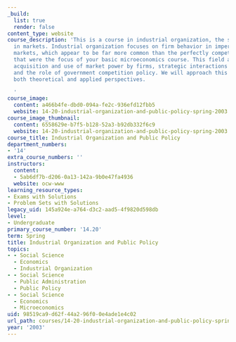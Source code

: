 ```yaml
---
_build:
  list: true
  render: false
content_type: website
course_description: 'This is a course in industrial organization, the study of firms
  in markets. Industrial organization focuses on firm behavior in imperfectly competitive
  markets, which appear to be far more common than the perfectly competitive markets
  that were the focus of your basic microeconomics course. This field analyzes the
  acquisition and use of market power by firms, strategic interactions among firms,
  and the role of government competition policy. We will approach this subject from
  both theoretical and applied perspectives.

  '
course_image:
  content: a466b4fe-dbd0-094a-fe2c-936efd12fbb5
  website: 14-20-industrial-organization-and-public-policy-spring-2003
course_image_thumbnail:
  content: 6558629e-b7f5-b128-52a3-b92db332f6c9
  website: 14-20-industrial-organization-and-public-policy-spring-2003
course_title: Industrial Organization and Public Policy
department_numbers:
- '14'
extra_course_numbers: ''
instructors:
  content:
  - 5ab6df7b-d206-0a13-142a-9b0e47fa4936
  website: ocw-www
learning_resource_types:
- Exams with Solutions
- Problem Sets with Solutions
legacy_uid: 145a924e-a764-d3c2-aad5-4f9820d598db
level:
- Undergraduate
primary_course_number: '14.20'
term: Spring
title: Industrial Organization and Public Policy
topics:
- - Social Science
  - Economics
  - Industrial Organization
- - Social Science
  - Public Administration
  - Public Policy
- - Social Science
  - Economics
  - Microeconomics
uid: 98519ca9-d62f-44a2-96f0-0e4ade1e4c02
url_path: courses/14-20-industrial-organization-and-public-policy-spring-2003
year: '2003'
---
```

